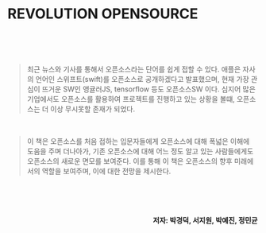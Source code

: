 # REVOLUTION OPENSOURCE

<br><br><br>


> 최근 뉴스와 기사를 통해서 오픈소스라는 단어를 쉽게 접할 수 있다. 애플은 자사의 언어인 스위프트(swift)를 오픈소스로 공개하겠다고 발표했으며, 현재 가장 관심이 뜨거운 SW인 앵귤러JS, tensorflow 등도 오픈소스SW 이다. 심지어 많은 기업에서도 오픈소스를 활용하여 프로젝트를 진행하고 있는 상황을 볼떄, 오픈소스는 더 이상 무시못할 존재가 되었다.

<br>

> 이 책은 오픈소스를 처음 접하는 입문자들에게 오픈소스에 대해 폭넓은 이해에 도움을 주며 더나아가, 기존 오픈소스에 대해 어느 정도 알고 있는 사람들에게도 오픈소스의 새로운 면모를 보여준다. 이를 통해 이 책은 오픈소스의 향후 미래에서의 역할을 보여주며, 이에 대한 전망을 제시한다.


<br><br><br>

<p  align= "right">
<b>저자: 박경덕, 서지원, 박예진, 정민균</b>
</p>
